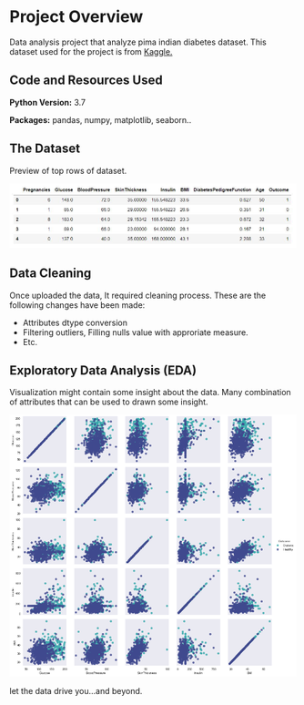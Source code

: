 # Project Overview 
Data analysis project that analyze pima indian diabetes dataset. This dataset used for the project is from [Kaggle.](https://www.kaggle.com/uciml/pima-indians-diabetes-database) 

## Code and Resources Used 
**Python Version:** 3.7

**Packages:** pandas, numpy, matplotlib, seaborn..
## The Dataset
Preview of top rows of dataset.

![Dashboard](https://github.com/aimanraz/diabetes-analysis/blob/main/Dataset.JPG?raw=true)

## Data Cleaning
Once uploaded the data, It required cleaning process. These are the following changes have been made:
* Attributes dtype conversion
* Filtering outliers, Filling nulls value with approriate measure. 
* Etc.

## Exploratory Data Analysis (EDA)
Visualization might contain some insight about the data. Many combination of attributes that can be used to drawn some insight.

![Dashboard](https://github.com/aimanraz/diabetes-analysis/blob/main/Overall.png?raw=true)

let the data drive you...and beyond.

